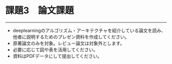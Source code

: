# 課題3　論文課題
----
* deeplearningのアルゴリズム・アーキテクチャを紹介している論文を読み、他者に説明するためのプレゼン資料を作成してください。
* 原著論文のみを対象。レビュー論文は対象外とします。
* 必要に応じて図や表を活用してください。
* 資料はPDFデータにして提出してください。
